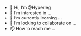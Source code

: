 - 👋 Hi, I’m @Hyperleg
- 👀 I’m interested in ...
- 🌱 I’m currently learning ...
- 💞️ I’m looking to collaborate on ...
- 📫 How to reach me ...

<!---
Hyperleg/Hyperleg is a ✨ special ✨ repository because its `README.md` (this file) appears on your GitHub profile.
You can click the Preview link to take a look at your changes.
--->
